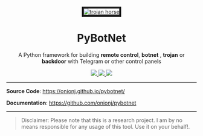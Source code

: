  
 <p align="center">
  <a href='https://github.com/onionj/pybotnet' target='_blank'><img src='https://files.virgool.io/upload/users/271869/posts/wxs2bk9hkqfx/ezoxwssoikqm.jpeg' border='5' alt='trojan horse'/></a>  <h1 align="center">PyBotNet</h1>
  <p align="center"> 
  A Python framework for building <b>remote control</b>, <b>botnet</b> , <b>trojan</b>  or <b>backdoor</b> with Telegram or other control panels
  </p>

  <p align="center">
    <a href="https://github.com/onionj/pybotnet">
      <img src="https://img.shields.io/pypi/v/pybotnet?label=pybotnet" />
    </a>
    <a href="https://github.com/onionj/pybotnet/blob/master/LICENSE">
      <img src="https://img.shields.io/github/license/onionj/pybotnet" />
    </a>
    <a href="https://www.python.org/">
    	<img src="https://img.shields.io/pypi/pyversions/pybotnet" />
    </a>
  </p>
</p>
 


---

**Source Code**: <a href="https://onionj.github.io/pybotnet/" target="_blank">https://onionj.github.io/pybotnet/</a>

**Documentation**: <a href="https://github.com/onionj/pybotnet" target="_blank">https://github.com/onionj/pybotnet</a>

---


> Disclaimer: Please note that this is a research project. I am by no means responsible for any usage of this tool. Use it on your behalf!. 
